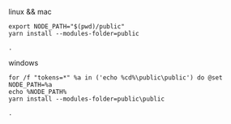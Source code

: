 
linux && mac

    export NODE_PATH="$(pwd)/public"
    yarn install --modules-folder=public
    
    .
    
windows
    
    for /f "tokens=*" %a in ('echo %cd%\public\public') do @set NODE_PATH=%a
    echo %NODE_PATH%
    yarn install --modules-folder=public\public
    
    .
    
    